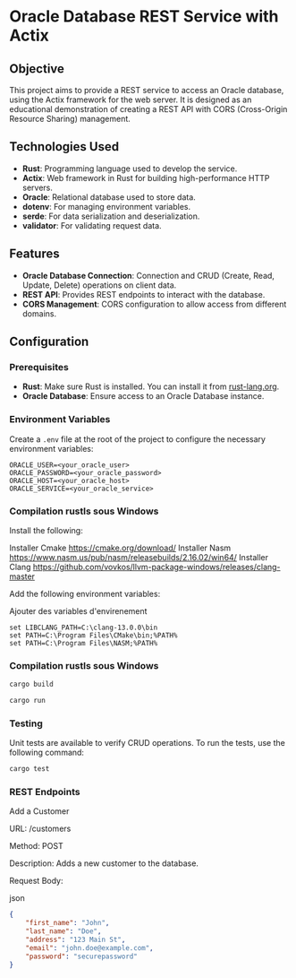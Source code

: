 # Oracle Database REST Service with Actix

## Objective

This project aims to provide a REST service to access an Oracle database, using the Actix framework for the web server. It is designed as an educational demonstration of creating a REST API with CORS (Cross-Origin Resource Sharing) management.

## Technologies Used

- **Rust**: Programming language used to develop the service.
- **Actix**: Web framework in Rust for building high-performance HTTP servers.
- **Oracle**: Relational database used to store data.
- **dotenv**: For managing environment variables.
- **serde**: For data serialization and deserialization.
- **validator**: For validating request data.

## Features

- **Oracle Database Connection**: Connection and CRUD (Create, Read, Update, Delete) operations on client data.
- **REST API**: Provides REST endpoints to interact with the database.
- **CORS Management**: CORS configuration to allow access from different domains.

## Configuration

### Prerequisites

- **Rust**: Make sure Rust is installed. You can install it from [rust-lang.org](https://www.rust-lang.org/).
- **Oracle Database**: Ensure access to an Oracle Database instance.

### Environment Variables

Create a `.env` file at the root of the project to configure the necessary environment variables:

```env
ORACLE_USER=<your_oracle_user>
ORACLE_PASSWORD=<your_oracle_password>
ORACLE_HOST=<your_oracle_host>
ORACLE_SERVICE=<your_oracle_service>
```


### Compilation rustls sous Windows 

Install the following:

Installer Cmake https://cmake.org/download/
Installer Nasm https://www.nasm.us/pub/nasm/releasebuilds/2.16.02/win64/
Installer Clang https://github.com/vovkos/llvm-package-windows/releases/clang-master

Add the following environment variables:

Ajouter  des variables d'envirenement 

```env
set LIBCLANG_PATH=C:\clang-13.0.0\bin  
set PATH=C:\Program Files\CMake\bin;%PATH%
set PATH=C:\Program Files\NASM;%PATH%

```

### Compilation rustls sous Windows 

```sh
cargo build

cargo run

```

### Testing

Unit tests are available to verify CRUD operations. To run the tests, use the following command:

```sh
cargo test

```


### REST Endpoints

Add a Customer

URL: /customers

Method: POST

Description: Adds a new customer to the database.

Request Body:

json

```json
{
    "first_name": "John",
    "last_name": "Doe",
    "address": "123 Main St",
    "email": "john.doe@example.com",
    "password": "securepassword"
}
```
